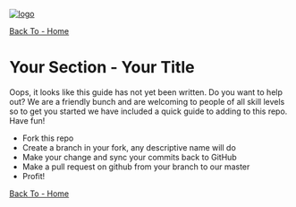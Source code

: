 <a href='http://nscale.nearform.com'>![logo][]<a>

[Back To - Home][]

# Your Section - Your Title

Oops, it looks like this guide has not yet been written. Do you want to help out? We are
a friendly bunch and are welcoming to people of all skill levels so to get you started we have
included a quick guide to adding to this repo. Have fun!

* Fork this repo
* Create a branch in your fork, any descriptive name will do
* Make your change and sync your commits back to GitHub
* Make a pull request on github from your branch to our master
* Profit!

[Back To - Home][]


[Back To - Home]: ../README.md
[logo]: ../_imgs/logo.png
